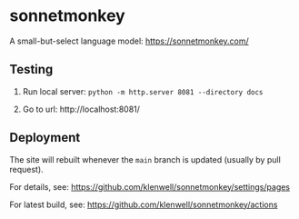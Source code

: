 # sonnetmonkey
A small-but-select language model: https://sonnetmonkey.com/


## Testing

1. Run local server: `python -m http.server 8081 --directory docs`

2. Go to url: http://localhost:8081/


## Deployment

The site will rebuilt whenever the `main` branch is updated (usually by pull request).

For details, see: https://github.com/klenwell/sonnetmonkey/settings/pages

For latest build, see: https://github.com/klenwell/sonnetmonkey/actions
